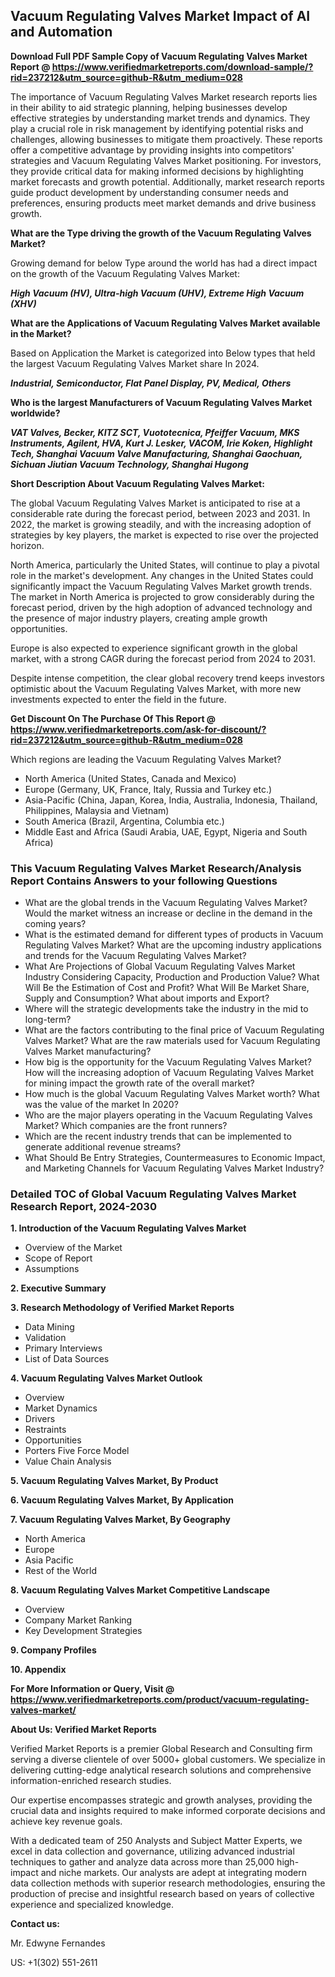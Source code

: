 <h2>Vacuum Regulating Valves Market Impact of AI and Automation</h2><pt</p><p id="" class=""><strong>Download Full PDF Sample Copy of Vacuum Regulating Valves Market Report @ <a href="https://www.verifiedmarketreports.com/download-sample/?rid=237212&utm_source=github-R&utm_medium=028" target="_blank">https://www.verifiedmarketreports.com/download-sample/?rid=237212&utm_source=github-R&utm_medium=028</a></strong></p><p>The importance of&nbsp;Vacuum Regulating Valves Market research reports lies in their ability to aid strategic planning, helping businesses develop effective strategies by understanding market trends and dynamics. They play a crucial role in risk management by identifying potential risks and challenges, allowing businesses to mitigate them proactively. These reports offer a competitive advantage by providing insights into competitors' strategies and Vacuum Regulating Valves Market positioning. For investors, they provide critical data for making informed decisions by highlighting market forecasts and growth potential. Additionally, market research reports guide product development by understanding consumer needs and preferences, ensuring products meet market demands and drive business growth.</p><p><strong>What are the&nbsp;Type driving the growth of the Vacuum Regulating Valves Market?</strong></p><p id="" class="">Growing demand for below Type around the world has had a direct impact on the growth of the Vacuum Regulating Valves Market:</p><em><strong>High Vacuum (HV), Ultra-high Vacuum (UHV), Extreme High Vacuum (XHV)</strong></em></p><strong>What are the&nbsp;Applications&nbsp;of Vacuum Regulating Valves Market available in the Market?</strong></p><p id="" class="">Based on Application the Market is categorized into Below types that held the largest Vacuum Regulating Valves Market share In 2024.</p><em><strong>Industrial, Semiconductor, Flat Panel Display, PV, Medical, Others</strong></em></p><strong>Who is the largest Manufacturers of Vacuum Regulating Valves Market worldwide?</strong></p><p><em><strong>VAT Valves, Becker, KITZ SCT, Vuototecnica, Pfeiffer Vacuum, MKS Instruments, Agilent, HVA, Kurt J. Lesker, VACOM, Irie Koken, Highlight Tech, Shanghai Vacuum Valve Manufacturing, Shanghai Gaochuan, Sichuan Jiutian Vacuum Technology, Shanghai Hugong</strong></em></p><p id="" class=""><strong>Short Description About Vacuum Regulating Valves Market:</strong></p><p>The global Vacuum Regulating Valves Market is anticipated to rise at a considerable rate during the forecast period, between 2023 and 2031. In 2022, the market is growing steadily, and with the increasing adoption of strategies by key players, the market is expected to rise over the projected horizon.</p><p>North America, particularly the United States, will continue to play a pivotal role in the market's development. Any changes in the United States could significantly impact the Vacuum Regulating Valves Market growth trends. The market in North America is projected to grow considerably during the forecast period, driven by the high adoption of advanced technology and the presence of major industry players, creating ample growth opportunities.</p><p>Europe is also expected to experience significant growth in the global market, with a strong CAGR during the forecast period from 2024 to 2031.</p><p>Despite intense competition, the clear global recovery trend keeps investors optimistic about the Vacuum Regulating Valves Market, with more new investments expected to enter the field in the future.</p><p id="" class=""><strong>Get Discount On The Purchase Of This Report @ <a href="https://www.verifiedmarketreports.com/ask-for-discount/?rid=237212&utm_source=github-R&utm_medium=028" target="_blank">https://www.verifiedmarketreports.com/ask-for-discount/?rid=237212&utm_source=github-R&utm_medium=028</a></strong></p>Which regions are leading the Vacuum Regulating Valves Market?</p><ul><li>North America (United States, Canada and Mexico)</li><li>Europe (Germany, UK, France, Italy, Russia and Turkey etc.)</li><li>Asia-Pacific (China, Japan, Korea, India, Australia, Indonesia, Thailand, Philippines, Malaysia and Vietnam)</li><li>South America (Brazil, Argentina, Columbia etc.)</li><li>Middle East and Africa (Saudi Arabia, UAE, Egypt, Nigeria and South Africa)</li></ul><h3 id="" class="">This Vacuum Regulating Valves Market Research/Analysis Report Contains Answers to your following Questions</h3><ul><li>What are the global trends in the Vacuum Regulating Valves Market? Would the market witness an increase or decline in the demand in the coming years?</li><li>What is the estimated demand for different types of products in Vacuum Regulating Valves Market? What are the upcoming industry applications and trends for the Vacuum Regulating Valves Market?</li><li>What Are Projections of Global Vacuum Regulating Valves Market Industry Considering Capacity, Production and Production Value? What Will Be the Estimation of Cost and Profit? What Will Be Market Share, Supply and Consumption? What about imports and Export?</li><li>Where will the strategic developments take the industry in the mid to long-term?</li><li>What are the factors contributing to the final price of Vacuum Regulating Valves Market? What are the raw materials used for Vacuum Regulating Valves Market manufacturing?</li><li>How big is the opportunity for the Vacuum Regulating Valves Market? How will the increasing adoption of Vacuum Regulating Valves Market for mining impact the growth rate of the overall market?</li><li>How much is the global Vacuum Regulating Valves Market worth? What was the value of the market In 2020?</li><li>Who are the major players operating in the Vacuum Regulating Valves Market? Which companies are the front runners?</li><li>Which are the recent industry trends that can be implemented to generate additional revenue streams?</li><li>What Should Be Entry Strategies, Countermeasures to Economic Impact, and Marketing Channels for Vacuum Regulating Valves Market Industry?</li></ul><h3 id="" class="">Detailed TOC of Global Vacuum Regulating Valves Market Research Report, 2024-2030</h3><p id="" class=""><strong>1. Introduction of the Vacuum Regulating Valves Market</strong></p><ul><li>Overview of the Market</li><li>Scope of Report</li><li>Assumptions</li></ul><p id="" class=""><strong>2. Executive Summary</strong></p><p id="" class=""><strong>3. Research Methodology of Verified Market Reports</strong></p><ul><li>Data Mining</li><li>Validation</li><li>Primary Interviews</li><li>List of Data Sources</li></ul><p id="" class=""><strong>4. Vacuum Regulating Valves Market Outlook</strong></p><ul><li>Overview</li><li>Market Dynamics</li><li>Drivers</li><li>Restraints</li><li>Opportunities</li><li>Porters Five Force Model</li><li>Value Chain Analysis</li></ul><p id="" class=""><strong>5. Vacuum Regulating Valves Market, By Product</strong></p><p id="" class=""><strong>6. Vacuum Regulating Valves Market, By Application</strong></p><p id="" class=""><strong>7. Vacuum Regulating Valves Market, By Geography</strong></p><ul><li>North America</li><li>Europe</li><li>Asia Pacific</li><li>Rest of the World</li></ul><p id="" class=""><strong>8. Vacuum Regulating Valves Market Competitive Landscape</strong></p><ul><li>Overview</li><li>Company Market Ranking</li><li>Key Development Strategies</li></ul><p id="" class=""><strong>9. Company Profiles</strong></p><p id="" class=""><strong>10. Appendix</strong></p><p id="" class=""><strong>For More Information or Query, Visit @ <a href="https://www.verifiedmarketreports.com/product/vacuum-regulating-valves-market/" target="_blank">https://www.verifiedmarketreports.com/product/vacuum-regulating-valves-market/</a></strong></p><p id="" class=""><strong>About Us: Verified Market Reports</strong></p><p id="" class="">Verified Market Reports is a premier Global Research and Consulting firm serving a diverse clientele of over 5000+ global customers. We specialize in delivering cutting-edge analytical research solutions and comprehensive information-enriched research studies.</p><p id="" class="">Our expertise encompasses strategic and growth analyses, providing the crucial data and insights required to make informed corporate decisions and achieve key revenue goals.</p><p id="" class="">With a dedicated team of 250 Analysts and Subject Matter Experts, we excel in data collection and governance, utilizing advanced industrial techniques to gather and analyze data across more than 25,000 high-impact and niche markets. Our analysts are adept at integrating modern data collection methods with superior research methodologies, ensuring the production of precise and insightful research based on years of collective experience and specialized knowledge.</p><p id="" class=""><strong>Contact us:</strong></p><p id="" class="">Mr. Edwyne Fernandes</p><p id="" class="">US: +1(302) 551-2611</p>